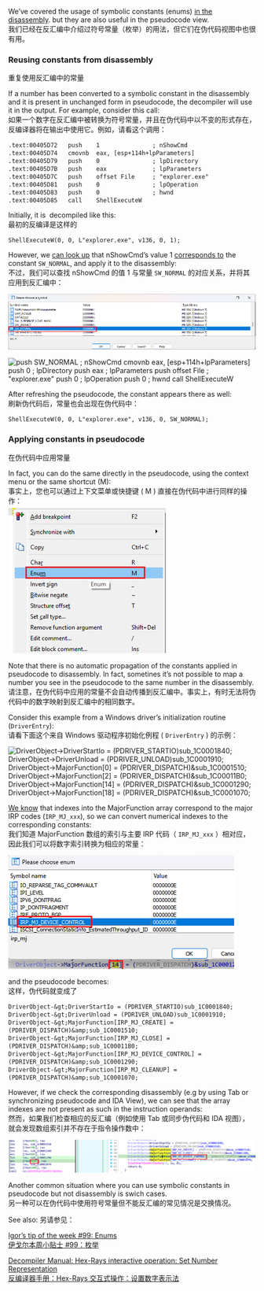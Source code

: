 We’ve covered the usage of symbolic constants (enums) [in the disassembly](https://hex-rays.com/blog/igors-tip-of-the-week-99-enums/). but they are also useful in the pseudocode view.  
我们已经在反汇编中介绍过符号常量（枚举）的用法，但它们在伪代码视图中也很有用。

### Reusing constants from disassembly  
重复使用反汇编中的常量

If a number has been converted to a symbolic constant in the disassembly and it is present in unchanged form in pseudocode, the decompiler will use it in the output. For example, consider this call:  
如果一个数字在反汇编中被转换为符号常量，并且在伪代码中以不变的形式存在，反编译器将在输出中使用它。例如，请看这个调用：

```
.text:00405D72   push    1               ; nShowCmd
.text:00405D74   cmovnb  eax, [esp+114h+lpParameters]
.text:00405D79   push    0               ; lpDirectory
.text:00405D7B   push    eax             ; lpParameters
.text:00405D7C   push    offset File     ; "explorer.exe"
.text:00405D81   push    0               ; lpOperation
.text:00405D83   push    0               ; hwnd
.text:00405D85   call    ShellExecuteW
```

Initially, it is  decompiled like this:  
最初的反编译是这样的

```
ShellExecuteW(0, 0, L"explorer.exe", v136, 0, 1);
```

However, we [can look up](https://learn.microsoft.com/en-us/windows/win32/api/shellapi/nf-shellapi-shellexecutew) that nShowCmd’s value 1 [corresponds to](https://learn.microsoft.com/en-us/windows/win32/api/winuser/nf-winuser-showwindow) the constant `SW_NORMAL`, and apply it to the disassembly:  
不过，我们可以查找 nShowCmd 的值 1 与常量 `SW_NORMAL` 的对应关系，并将其应用到反汇编中：

![](assets/2023/07/enums_dec1.png)

![push    SW_NORMAL       ; nShowCmd         
cmovnb  eax, [esp+114h+lpParameters]       
push    0               ; lpDirectory      
push    eax             ; lpParameters     
push    offset File     ; "explorer.exe"   
push    0               ; lpOperation      
push    0               ; hwnd             
call    ShellExecuteW                      ](assets/2023/07/enums_dec2.png)

After refreshing the pseudocode, the constant appears there as well:  
刷新伪代码后，常量也会出现在伪代码中：

```
ShellExecuteW(0, 0, L"explorer.exe", v136, 0, SW_NORMAL);
```

### Applying constants in pseudocode  
在伪代码中应用常量

In fact, you can do the same directly in the pseudocode, using the context menu or the same shortcut (M):  
事实上，您也可以通过上下文菜单或快捷键 ( M ) 直接在伪代码中进行同样的操作：  
![](assets/2023/07/enums_dec3.png)

Note that there is no automatic propagation of the constants applied in pseudocode to disassembly. In fact, sometines it’s not possible to map a number you see in the pseudocode to the same number in the disassembly.  
请注意，在伪代码中应用的常量不会自动传播到反汇编中。事实上，有时无法将伪代码中的数字映射到反汇编中的相同数字。

Consider this example from a Windows driver’s initialization routine (`DriverEntry`):  
请看下面这个来自 Windows 驱动程序初始化例程 ( `DriverEntry` ) 的示例：

![      DriverObject->DriverStartIo = (PDRIVER_STARTIO)sub_1C0001840;
DriverObject->DriverUnload = (PDRIVER_UNLOAD)sub_1C0001910;
DriverObject->MajorFunction[0] = (PDRIVER_DISPATCH)&sub_1C0001510;
DriverObject->MajorFunction[2] = (PDRIVER_DISPATCH)&sub_1C00011B0;
DriverObject->MajorFunction[14] = (PDRIVER_DISPATCH)&sub_1C0001290;
DriverObject->MajorFunction[18] = (PDRIVER_DISPATCH)&sub_1C0001070;
](assets/2023/07/enums_dec4.png)

[We know](https://learn.microsoft.com/en-us/windows-hardware/drivers/kernel/driverentry-s-required-responsibilities) that indexes into the MajorFunction array correspond to the major IRP codes (`IRP_MJ_xxx`), so we can convert numerical indexes to the corresponding constants:  
我们知道 MajorFunction 数组的索引与主要 IRP 代码（ `IRP_MJ_xxx` ）相对应，因此我们可以将数字索引转换为相应的常量：

![](assets/2023/07/enums_dec5.png)

and the pseudocode becomes:  
这样，伪代码就变成了

```
DriverObject-&gt;DriverStartIo = (PDRIVER_STARTIO)sub_1C0001840;
DriverObject-&gt;DriverUnload = (PDRIVER_UNLOAD)sub_1C0001910;
DriverObject-&gt;MajorFunction[IRP_MJ_CREATE] = (PDRIVER_DISPATCH)&amp;sub_1C0001510;
DriverObject-&gt;MajorFunction[IRP_MJ_CLOSE] = (PDRIVER_DISPATCH)&amp;sub_1C00011B0;
DriverObject-&gt;MajorFunction[IRP_MJ_DEVICE_CONTROL] = (PDRIVER_DISPATCH)&amp;sub_1C0001290;
DriverObject-&gt;MajorFunction[IRP_MJ_CLEANUP] = (PDRIVER_DISPATCH)&amp;sub_1C0001070;
```

However, if we check the corresponding disassembly (e.g by using Tab or synchronizing pseudocode and IDA View), we can see that the array indexes are not present as such in the instruction operands:  
然而，如果我们检查相应的反汇编（例如使用 Tab 或同步伪代码和 IDA 视图），就会发现数组索引并不存在于指令操作数中：

![](assets/2023/07/enums_dec6.png)

Another common situation where you can use symbolic constants in pseudocode but not disassembly is swich cases.  
另一种可以在伪代码中使用符号常量但不能反汇编的常见情况是交换情况。

See also: 另请参见：

[Igor’s tip of the week #99: Enums  
伊戈尔本周小贴士 #99：枚举](https://hex-rays.com/blog/igors-tip-of-the-week-99-enums/)

[Decompiler Manual: Hex-Rays interactive operation: Set Number Representation  
反编译器手册：Hex-Rays 交互式操作：设置数字表示法](https://www.hex-rays.com/products/decompiler/manual/cmd_numform.shtml)